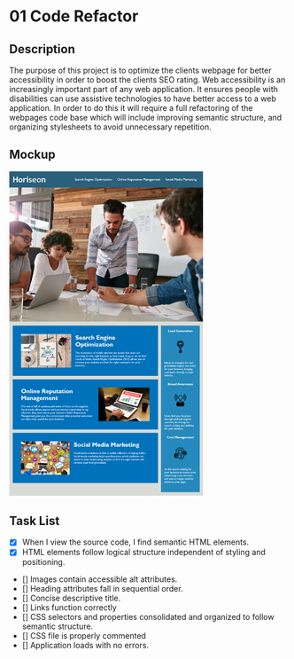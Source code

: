 # 01 Code Refactor

## Description

The purpose of this project is to optimize the clients webpage for better accessibility in order to boost the clients SEO rating. Web accessibility is an increasingly important part of any web application. It ensures people with disabilities can use assistive technologies to have better access to a web application. In order to do this it will require a full refactoring of the webpages code base which will include improving semantic structure, and organizing stylesheets to avoid unnecessary repetition.

## Mockup

<img src="Develop/assets/images/01-html-css-git-homework-demo.png" alt="original mockup of webpage" width=350 />

## Task List

- [x] When I view the source code, I find semantic HTML elements.
- [x] HTML elements follow logical structure independent of styling and positioning.
- [] Images contain accessible alt attributes.
- [] Heading attributes fall in sequential order.
- [] Concise descriptive title.
- [] Links function correctly
- [] CSS selectors and properties consolidated and organized to follow semantic structure.
- [] CSS file is properly commented
- [] Application loads with no errors.
